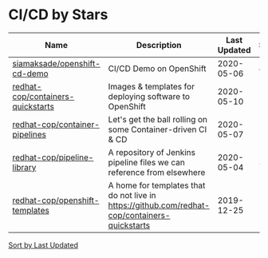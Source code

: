 # CI/CD by Stars

Name | Description | Last Updated | Stars
--- | --- | --- | ---
[siamaksade/openshift-cd-demo](https://github.com/siamaksade/openshift-cd-demo) | CI/CD Demo on OpenShift | 2020-05-06 | 426
[redhat-cop/containers-quickstarts](https://github.com/redhat-cop/containers-quickstarts) | Images & templates for deploying software to OpenShift | 2020-05-10 | 166
[redhat-cop/container-pipelines](https://github.com/redhat-cop/container-pipelines) | Let's get the ball rolling on some Container-driven CI & CD | 2020-05-07 | 105
[redhat-cop/pipeline-library](https://github.com/redhat-cop/pipeline-library) | A repository of Jenkins pipeline files we can reference from elsewhere | 2020-05-04 | 38
[redhat-cop/openshift-templates](https://github.com/redhat-cop/openshift-templates) | A home for templates that do not live in https://github.com/redhat-cop/containers-quickstarts | 2019-12-25 | 19

[Sort by Last Updated](CI_CD.Last%20Updated.md)